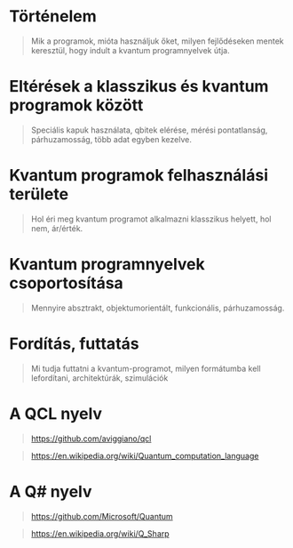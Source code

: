 # Történelem
> Mik a programok, mióta használjuk őket, milyen fejlődéseken mentek keresztül, hogy indult a kvantum programnyelvek útja.

# Eltérések a klasszikus és kvantum programok között
> Speciális kapuk használata, qbitek elérése, mérési pontatlanság, párhuzamosság, több adat egyben kezelve.

# Kvantum programok felhasználási területe
> Hol éri meg kvantum programot alkalmazni klasszikus helyett, hol nem, ár/érték.

# Kvantum programnyelvek csoportosítása
> Mennyire absztrakt, objektumorientált, funkcionális, párhuzamosság.

# Fordítás, futtatás
> Mi tudja futtatni a kvantum-programot, milyen formátumba kell lefordítani, architektúrák, szimulációk

# A QCL nyelv
> https://github.com/aviggiano/qcl

> https://en.wikipedia.org/wiki/Quantum_computation_language

# A Q# nyelv
> https://github.com/Microsoft/Quantum

> https://en.wikipedia.org/wiki/Q_Sharp
